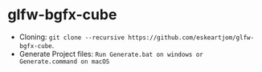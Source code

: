 # glfw-bgfx-cube

* Cloning: `git clone --recursive https://github.com/eskeartjom/glfw-bgfx-cube`.
* Generate Project files: `Run Generate.bat on windows or Generate.command on macOS`
